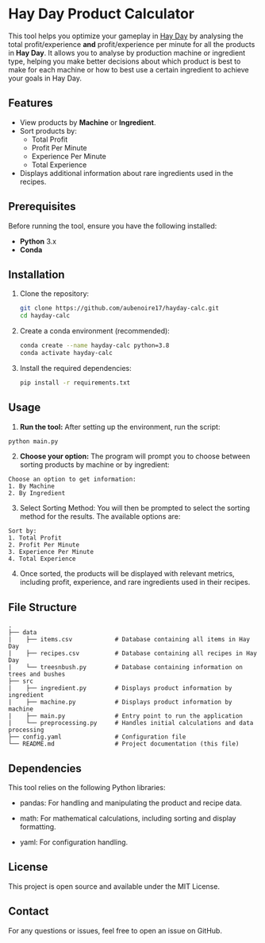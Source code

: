 # Hay Day Product Calculator

This tool helps you optimize your gameplay in [Hay Day](https://hayday.com/en) by analysing the total profit/experience **and** profit/experience per minute for all the products in **Hay Day**. It allows you to analyse by production machine or ingredient type, helping you make better decisions about which product is best to make for each machine or how to best use a certain ingredient to achieve your goals in Hay Day.

## Features

- View products by **Machine** or **Ingredient**.
- Sort products by:
  - Total Profit
  - Profit Per Minute
  - Experience Per Minute
  - Total Experience
- Displays additional information about rare ingredients used in the recipes.

## Prerequisites

Before running the tool, ensure you have the following installed:

- **Python** 3.x
- **Conda**

## Installation

1. Clone the repository:

    ```bash
    git clone https://github.com/aubenoire17/hayday-calc.git
    cd hayday-calc
    ```

2. Create a conda environment (recommended):

    ```bash
    conda create --name hayday-calc python=3.8
    conda activate hayday-calc
    ```

3. Install the required dependencies:

    ```bash
    pip install -r requirements.txt
    ```


## Usage

1. **Run the tool:** After setting up the environment, run the script:

```bash
python main.py
```

2. **Choose your option:** The program will prompt you to choose between sorting products by machine or by ingredient:

```text
Choose an option to get information:
1. By Machine
2. By Ingredient
```

3. Select Sorting Method: You will then be prompted to select the sorting method for the results. The available options are:

```text
Sort by:
1. Total Profit
2. Profit Per Minute
3. Experience Per Minute
4. Total Experience
```

4. Once sorted, the products will be displayed with relevant metrics, including profit, experience, and rare ingredients used in their recipes.

## File Structure

```text
.
├── data
|    ├── items.csv            # Database containing all items in Hay Day
|    ├── recipes.csv          # Database containing all recipes in Hay Day
|    └── treesnbush.py        # Database containing information on trees and bushes
├── src 
|    ├── ingredient.py        # Displays product information by ingredient
|    ├── machine.py           # Displays product information by machine
|    ├── main.py              # Entry point to run the application
|    └── preprocessing.py     # Handles initial calculations and data processing
├── config.yaml               # Configuration file
└── README.md                 # Project documentation (this file)
```

## Dependencies
This tool relies on the following Python libraries:

- pandas: For handling and manipulating the product and recipe data.

- math: For mathematical calculations, including sorting and display formatting.

- yaml: For configuration handling.

## License
This project is open source and available under the MIT License.

## Contact
For any questions or issues, feel free to open an issue on GitHub.